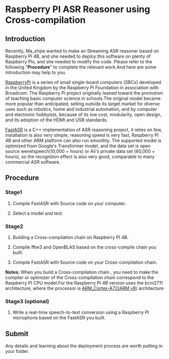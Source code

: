 # Raspberry PI ASR Reasoner using Cross-compilation

## Introduction

Recently, Ma_shijie wanted to make an Streaming ASR reasoner based on Raspberry PI 4B, and she needed to deploy this software on plenty of Raspberry PIs, and she needed to modify the code. Please refer to the following "**Procedure**" to complete the relevant work.And here are some introduction may help to you.

[RaspberryPi](https://www.raspberrypi.com/) is a series of small single-board computers (SBCs) developed in the United Kingdom by the Raspberry Pi Foundation in association with Broadcom.  The Raspberry Pi project originally leaned toward the promotion of teaching basic computer science in schools.The original model became more popular than anticipated, selling outside its target market for diverse uses such as robotics, home and industrial automation, and by computer and electronic hobbyists, because of its low cost, modularity, open design, and its adoption of the HDMI and USB standards.

[FastASR](https://github.com/chenkui164/FastASR) is a C++ implementation of ASR reasoning project, it relies on few, installation is also very simple, reasoning speed is very fast, Raspberry PI 4B and other ARM platform can also run smoothly. The supported model is optimized from Google's Transformer model, and the data set is open source wenetspeech(10,000 + hours) or Ali's private data set (60,000 + hours), so the recognition effect is also very good, comparable to many commercial ASR software.

## Procedure

### Stage1

1. Compile FastASR with Source code on your computer.

2. Select a model and test.

### Stage2

1. Building a Cross-compilation chain on Raspberry PI 4B.

2. Compile fftw3 and OpenBLAS based on the cross-compile chain you built.

3. Compile FastASR with Source code on your Cross-compilation chain.

**Notes:** When you build a Cross-compilation chain , you need to make the compiler or optimizer of the Cross-compilation chain correspond to the Raspberry PI CPU model.For the Raspberry PI 4B version uses the bcm2711 architecture, where the processor is [ARM_Cortex-A72(ARM v8)](https://en.wikipedia.org/wiki/ARM_Cortex-A72) architecture

### Stage3 (optional)

1. Write a real-time speech-to-text conversion using a Raspberry PI microphone based on the FastASR you built.

## Submit

Any details and learning about the deployment process are worth putting in your folder.
